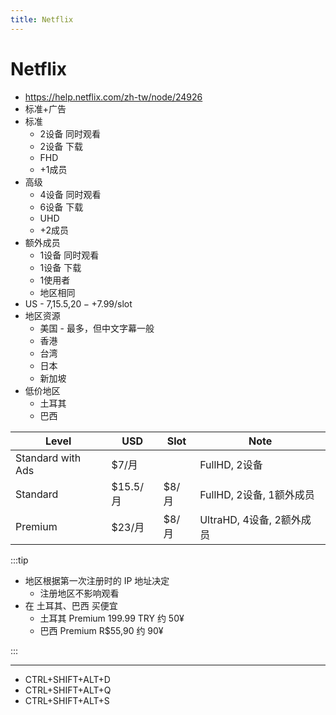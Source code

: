 ```yaml
---
title: Netflix
---
```


# Netflix

- https://help.netflix.com/zh-tw/node/24926
- 标准+广告
- 标准
  - 2设备 同时观看
  - 2设备 下载
  - FHD
  - +1成员
- 高级
  - 4设备 同时观看
  - 6设备 下载
  - UHD
  - +2成员
- 额外成员
  - 1设备 同时观看
  - 1设备 下载
  - 1使用者
  - 地区相同
- US - $7,$15.5,$20 - +$7.99/slot
- 地区资源
  - 美国 - 最多，但中文字幕一般
  - 香港
  - 台湾
  - 日本
  - 新加坡
- 低价地区
  - 土耳其
  - 巴西

| Level             | USD    | Slot  | Note                      |
| ----------------- | -------- | ----- | ------------------------- |
| Standard with Ads | $7/月    |       | FullHD, 2设备             |
| Standard          | $15.5/月 | $8/月 | FullHD, 2设备, 1额外成员  |
| Premium           | $23/月   | $8/月 | UltraHD, 4设备, 2额外成员 |

<!--
https://nicechinavpn.com/netflix-vpn/
-->

:::tip

- 地区根据第一次注册时的 IP 地址决定
  - 注册地区不影响观看
- 在 土耳其、巴西 买便宜
  - 土耳其 Premium 199.99 TRY 约 50¥
  - 巴西 Premium R$55,90 约 90¥

:::



---

- CTRL+SHIFT+ALT+D
- CTRL+SHIFT+ALT+Q
- CTRL+SHIFT+ALT+S
